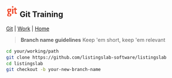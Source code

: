 ## ![Git](images/git.png "Git") Git Training

[Git](./) | [Work](../) | [Home](../..)

> **Branch name guidelines** Keep 'em short, keep 'em relevant

```bash
cd your/working/path
git clone https://github.com/listingslab-software/listingslab
cd listingslab
git checkout -b your-new-branch-name
```
